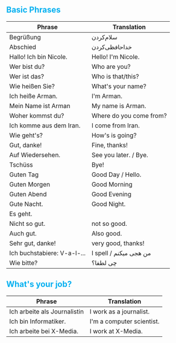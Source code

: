 ## <font color="#00b0f0">Basic Phrases</font>

| Phrase                      | Translation             |
| --------------------------- | ----------------------- |
| Begrüßung                   | سلام‌کردن               |
| Abschied                    | خداحافظی‌کردن           |
| Hallo! Ich bin Nicole.      | Hello! I'm Nicole.      |
| Wer bist du?                | Who are you?            |
| Wer ist das?                | Who is that/this?       |
| Wie heißen Sie?             | What's your name?       |
| Ich heiße Arman.            | I'm Arman.              |
| Mein Name ist Arman         | My name is Arman.       |
| Woher kommst du?            | Where do you come from? |
| Ich komme aus dem Iran.     | I come from Iran.       |
| Wie geht's?                 | How's is going?         |
| Gut, danke!                 | Fine, thanks!           |
| Auf Wiedersehen.            | See you later. / Bye.   |
| Tschüss                     | Bye!                    |
| Guten Tag                   | Good Day / Hello.       |
| Guten Morgen                | Good Morning            |
| Guten Abend                 | Good Evening            |
| Gute Nacht.                 | Good Night.             |
| Es geht.                    |                         |
| Nicht so gut.               | not so good.            |
| Auch gut.                   | Also good.              |
| Sehr gut, danke!            | very good, thanks!      |
| Ich buchstabiere: V-a-l-... | I spell / من هجی میکنم  |
| Wie bitte?                  | چی لطفا؟                |

## <font color="#00b0f0">What's your job?</font>

| Phrase                       | Translation               |
| ---------------------------- | ------------------------- |
| Ich arbeite als Journalistin | I work as a journalist.   |
| Ich bin Informatiker.        | I'm a computer scientist. |
| Ich arbeite bei X-Media.     | I work at X-Media.        |

